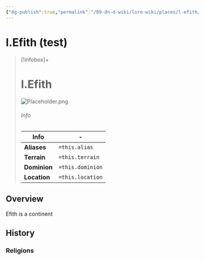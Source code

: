 ```yaml
---
{"dg-publish":true,"permalink":"/09-dn-d-wiki/lore-wiki/places/l-efith/","tags":["Edith","lore-wiki"]}
---
```


# **l.Efith** (test)
> [!infobox]+
> # l.Efith
> ![Placeholder.png](/img/user/z_Assets/07.%20Images/Placeholder.png)
> ###### Info
> | Info | - |
> |---|---|
> | **Aliases** | `=this.alias` |
> | **Terrain** | `=this.terrain` |
> | **Dominion** | `=this.dominion` |
> | **Location** | `=this.location` |



## Overview 
Efith is a continent

## History

### Religions
